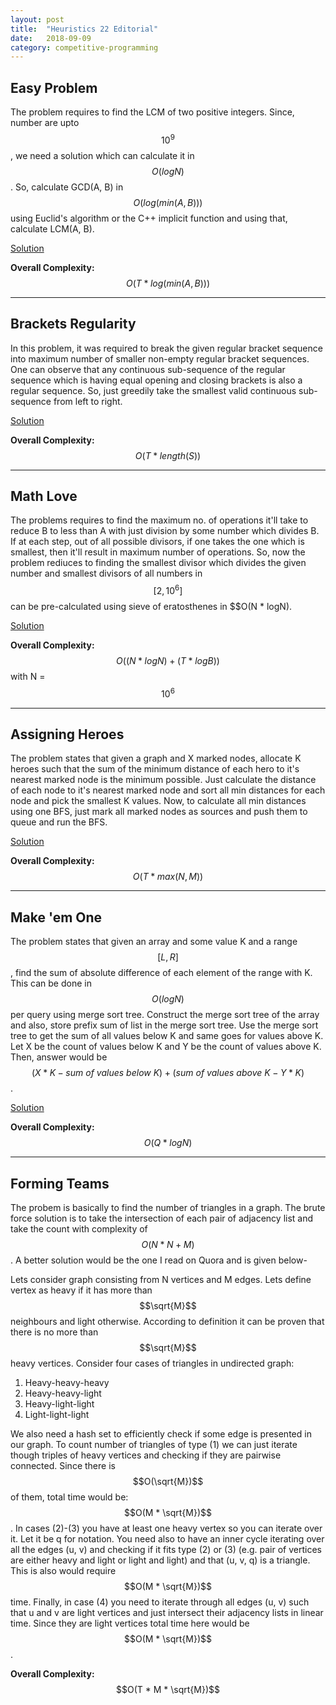 ```yaml
---
layout: post
title:  "Heuristics 22 Editorial"
date:   2018-09-09
category: competitive-programming
---
```


## Easy Problem

The problem requires to find the LCM of two positive integers. Since, number are upto $$10^9$$, we need a solution which can calculate it in $$O(logN)$$. So, calculate GCD(A, B) in $$O(log(min(A, B)))$$ using Euclid's algorithm or the C++ implicit function and using that, calculate LCM(A, B).

[Solution](https://gist.github.com/Uditgulati/3fbc2374655fe4b8df5c0493a87ade77#file-easy-problem-cpp)

**Overall Complexity:** $$O(T * log(min(A, B)))$$

---

## Brackets Regularity

In this problem, it was required to break the given regular bracket sequence into maximum number of smaller non-empty regular bracket sequences. One can observe that any continuous sub-sequence of the regular sequence which is having equal opening and closing brackets is also a regular sequence. So, just greedily take the smallest valid continuous sub-sequence from left to right.

[Solution](https://gist.github.com/Uditgulati/3fbc2374655fe4b8df5c0493a87ade77#file-brackets-regularity-cpp)

**Overall Complexity:** $$O(T * length(S))$$

---

## Math Love

The problems requires to find the maximum no. of operations it'll take to reduce B to less than A with just division by some number which divides B. If at each step, out of all possible divisors, if one takes the one which is smallest, then it'll result in maximum number of operations. So, now the problem rediuces to finding the smallest divisor which divides the given number and smallest divisors of all numbers in $$[2, 10^6]$$ can be pre-calculated using sieve of eratosthenes in $$O(N * logN).

[Solution](https://gist.github.com/Uditgulati/3fbc2374655fe4b8df5c0493a87ade77#file-math-love-cpp)

**Overall Complexity:** $$O((N * logN) + (T * logB))$$ with N = $$10^6$$

---

## Assigning Heroes

The problem states that given a graph and X marked nodes, allocate K heroes such that the sum of the minimum distance of each hero to it's nearest marked node is the minimum possible. Just calculate the distance of each node to it's nearest marked node and sort all min distances for each node and pick the smallest K values. Now, to calculate all min distances using one BFS, just mark all marked nodes as sources and push them to queue and run the BFS.

[Solution](https://gist.github.com/Uditgulati/3fbc2374655fe4b8df5c0493a87ade77#file-assigning-heroes-cpp)

**Overall Complexity:** $$O(T * max(N, M))$$

---

## Make 'em One

The problem states that given an array and some value K and a range $$[L, R]$$, find the sum of absolute difference of each element of the range with K. This can be done in $$O(logN)$$ per query using merge sort tree. Construct the merge sort tree of the array and also, store prefix sum of list in the merge sort tree. Use the merge sort tree to get the sum of all values below K and same goes for values above K. Let X be the count of values below K and Y be the count of values above K. Then, answer would be $$(X * K - sum\ of\ values\ below\ K) + (sum\ of\ values\ above\ K - Y * K)$$.

[Solution](https://gist.github.com/Uditgulati/3fbc2374655fe4b8df5c0493a87ade77#file-make-em-one-cpp)

**Overall Complexity:** $$O(Q * logN)$$

---

## Forming Teams

The probem is basically to find the number of triangles in a graph. The brute force solution is to take the intersection of each pair of adjacency list and take the count with complexity of $$O(N * N + M)$$. A better solution would be the one I read on Quora and is given below-

Lets consider graph consisting from N vertices and M edges. Lets define vertex as heavy if it has more than $$\sqrt{M}$$ neighbours and light otherwise. According to definition it can be proven that there is no more than $$\sqrt{M}$$ heavy vertices. Consider four cases of triangles in undirected graph:

1. Heavy-heavy-heavy
2. Heavy-heavy-light
3. Heavy-light-light
4. Light-light-light

We also need a hash set to efficiently check if some edge is presented in our graph.
To count number of triangles of type (1) we can just iterate though triples of heavy vertices and checking if they are pairwise connected. Since there is $$O(\sqrt{M})$$ of them, total time would be: $$O(M * \sqrt{M})$$.
In cases (2)-(3) you have at least one heavy vertex so you can iterate over it. Let it be q for notation. You need also to have an inner cycle iterating over all the edges (u, v) and checking if it fits type (2) or (3) (e.g. pair of vertices are either heavy and light or light and light) and that (u, v, q) is a triangle. This is also would require $$O(M * \sqrt{M})$$ time.
Finally, in case (4) you need to iterate through all edges (u, v) such that u and v are light vertices and just intersect their adjacency lists in linear time. Since they are light vertices total time here would be $$O(M * \sqrt{M})$$.

**Overall Complexity:** $$O(T * M * \sqrt{M})$$